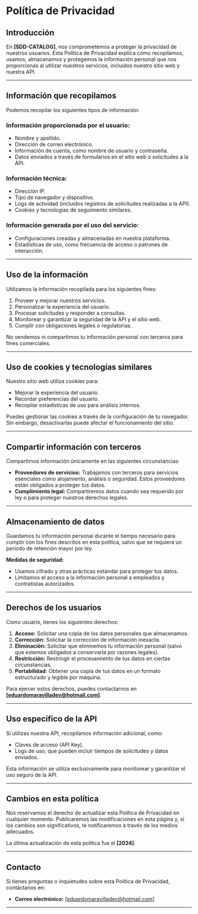 # Política de Privacidad

## Introducción
En **[SDD-CATALOG]**, nos comprometemos a proteger la privacidad de nuestros usuarios. Esta Política de Privacidad explica cómo recopilamos, usamos, almacenamos y protegemos la información personal que nos proporcionas al utilizar nuestros servicios, incluidos nuestro sitio web y nuestra API.

---

## Información que recopilamos
Podemos recopilar los siguientes tipos de información:

### Información proporcionada por el usuario:
- Nombre y apellido.
- Dirección de correo electrónico.
- Información de cuenta, como nombre de usuario y contraseña.
- Datos enviados a través de formularios en el sitio web o solicitudes a la API.

### Información técnica:
- Dirección IP.
- Tipo de navegador y dispositivo.
- Logs de actividad (incluidos registros de solicitudes realizadas a la API).
- Cookies y tecnologías de seguimiento similares.

### Información generada por el uso del servicio:
- Configuraciones creadas y almacenadas en nuestra plataforma.
- Estadísticas de uso, como frecuencia de acceso o patrones de interacción.

---

## Uso de la información
Utilizamos la información recopilada para los siguientes fines:
1. Proveer y mejorar nuestros servicios.
2. Personalizar la experiencia del usuario.
3. Procesar solicitudes y responder a consultas.
4. Monitorear y garantizar la seguridad de la API y el sitio web.
5. Cumplir con obligaciones legales o regulatorias.

No vendemos ni compartimos tu información personal con terceros para fines comerciales.

---

## Uso de cookies y tecnologías similares
Nuestro sitio web utiliza cookies para:
- Mejorar la experiencia del usuario.
- Recordar preferencias del usuario.
- Recopilar estadísticas de uso para análisis internos.

Puedes gestionar las cookies a través de la configuración de tu navegador. Sin embargo, desactivarlas puede afectar el funcionamiento del sitio.

---

## Compartir información con terceros
Compartimos información únicamente en las siguientes circunstancias:
- **Proveedores de servicios:** Trabajamos con terceros para servicios esenciales como alojamiento, análisis o seguridad. Estos proveedores están obligados a proteger tus datos.
- **Cumplimiento legal:** Compartiremos datos cuando sea requerido por ley o para proteger nuestros derechos legales.

---

## Almacenamiento de datos
Guardamos tu información personal durante el tiempo necesario para cumplir con los fines descritos en esta política, salvo que se requiera un período de retención mayor por ley. 

**Medidas de seguridad:**
- Usamos cifrado y otras prácticas estándar para proteger tus datos.
- Limitamos el acceso a la información personal a empleados y contratistas autorizados.

---

## Derechos de los usuarios
Como usuario, tienes los siguientes derechos:
1. **Acceso:** Solicitar una copia de los datos personales que almacenamos.
2. **Corrección:** Solicitar la corrección de información inexacta.
3. **Eliminación:** Solicitar que eliminemos tu información personal (salvo que estemos obligados a conservarla por razones legales).
4. **Restricción:** Restringir el procesamiento de tus datos en ciertas circunstancias.
5. **Portabilidad:** Obtener una copia de tus datos en un formato estructurado y legible por máquina.

Para ejercer estos derechos, puedes contactarnos en **[eduardomaravilladev@hotmail.com]**.

---

## Uso específico de la API
Si utilizas nuestra API, recopilamos información adicional, como:
- Claves de acceso (API Key).
- Logs de uso, que pueden incluir tiempos de solicitudes y datos enviados.

Esta información se utiliza exclusivamente para monitorear y garantizar el uso seguro de la API.

---

## Cambios en esta política
Nos reservamos el derecho de actualizar esta Política de Privacidad en cualquier momento. Publicaremos las modificaciones en esta página y, si los cambios son significativos, te notificaremos a través de los medios adecuados.

La última actualización de esta política fue el **[2024]**.

---

## Contacto
Si tienes preguntas o inquietudes sobre esta Política de Privacidad, contáctanos en:

- **Correo electrónico:** [eduardomaravilladev@hotmail.com]

---

